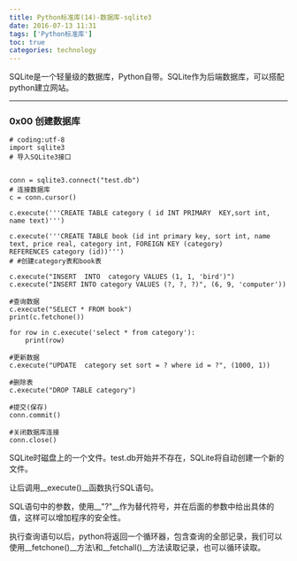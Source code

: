 ```yaml
---
title: Python标准库(14)-数据库-sqlite3
date: 2016-07-13 11:31
tags: ['Python标准库']
toc: true
categories: technology
---
```


SQLite是一个轻量级的数据库，Python自带。SQLite作为后端数据库，可以搭配python建立网站。

---
### 0x00 创建数据库


```
# coding:utf-8
import sqlite3
# 导入SQLite3接口


conn = sqlite3.connect("test.db")
# 连接数据库
c = conn.cursor()

c.execute('''CREATE TABLE category ( id INT PRIMARY  KEY,sort int, name text)''')

c.execute('''CREATE TABLE book (id int primary key, sort int, name text, price real, category int, FOREIGN KEY (category)
REFERENCES category (id))''')
# #创建category表和book表

c.execute("INSERT  INTO  category VALUES (1, 1, 'bird')")
c.execute("INSERT INTO category VALUES (?, ?, ?)", (6, 9, 'computer'))

#查询数据
c.execute("SELECT * FROM book")
print(c.fetchone())

for row in c.execute('select * from category'):
    print(row)

#更新数据
c.execute("UPDATE  category set sort = ? where id = ?", (1000, 1))

#删除表
c.execute("DROP TABLE category")

#提交(保存)
conn.commit()

#关闭数据库连接
conn.close()
```

SQLite时磁盘上的一个文件。test.db开始并不存在，SQLite将自动创建一个新的文件。

让后调用__execute()__函数执行SQL语句。

SQL语句中的参数，使用__"?"__作为替代符号，并在后面的参数中给出具体的值，这样可以增加程序的安全性。

执行查询语句以后，python将返回一个循环器，包含查询的全部记录，我们可以使用__fetchone()__方法\和__fetchall()__方法读取记录，也可以循环读取。





